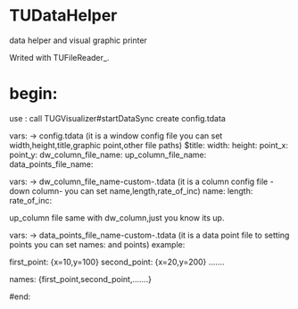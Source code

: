 # TUDataHelper
data helper and visual graphic printer

Writed with TUFileReader_.
# begin:

use : call TUGVisualizer#startDataSync create config.tdata

vars: -> config.tdata (it is a window config file you can set width,height,title,graphic point,other file paths)
$title:
width:
height:
point_x:
point_y:
dw_column_file_name:
up_column_file_name:
data_points_file_name:

vars: -> dw_column_file_name-custom-.tdata (it is a column config file -down column- you can set name,length,rate_of_inc)
name:
length:
rate_of_inc:

up_column file same with dw_column,just you know its up.

vars: -> data_points_file_name-custom-.tdata (it is a data point file to setting points you can set names: and points)
example:

first_point: {x=10,y=100}
second_point: {x=20,y=200}
.......


names: {first_point,second_point,.......}

#end:
